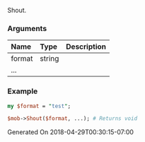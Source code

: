 Shout.
### Arguments
**Name**|**Type**|**Description**
:---|:---|:---
format|string|
...||

### Example

```perl
my $format = "test";

$mob->Shout($format, ...); # Returns void
```


Generated On 2018-04-29T00:30:15-07:00